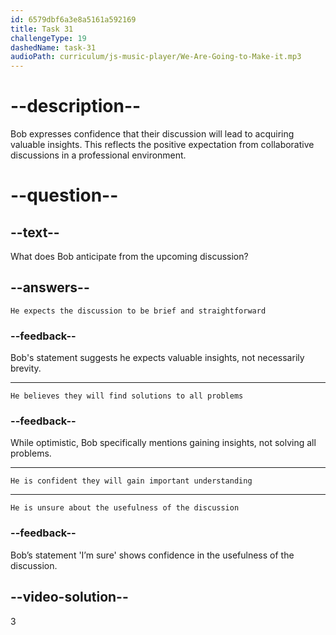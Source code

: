 ```yaml
---
id: 6579dbf6a3e8a5161a592169
title: Task 31
challengeType: 19
dashedName: task-31
audioPath: curriculum/js-music-player/We-Are-Going-to-Make-it.mp3
---
```


<!--
AUDIO REFERENCE: 
Bob: "I’m sure we’ll gain some valuable insights from our discussion."
-->

# --description--

Bob expresses confidence that their discussion will lead to acquiring valuable insights. This reflects the positive expectation from collaborative discussions in a professional environment.

# --question--

## --text--

What does Bob anticipate from the upcoming discussion?

## --answers--

`He expects the discussion to be brief and straightforward`

### --feedback--

Bob's statement suggests he expects valuable insights, not necessarily brevity.

---

`He believes they will find solutions to all problems`

### --feedback--

While optimistic, Bob specifically mentions gaining insights, not solving all problems.

---

`He is confident they will gain important understanding`

---

`He is unsure about the usefulness of the discussion`

### --feedback--

Bob’s statement 'I’m sure' shows confidence in the usefulness of the discussion.

## --video-solution--

3
